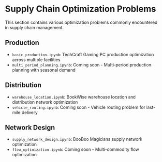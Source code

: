 # Supply Chain Optimization Problems

This section contains various optimization problems commonly encountered in supply chain management.

## Production
- `basic_production.ipynb`: TechCraft Gaming PC production optimization across multiple facilities
- `multi_period_planning.ipynb`: Coming soon - Multi-period production planning with seasonal demand

## Distribution
- `warehouse_location.ipynb`: BookWise warehouse location and distribution network optimization
- `vehicle_routing.ipynb`: Coming soon - Vehicle routing problem for last-mile delivery

## Network Design
- `supply_network_design.ipynb`: BooBoo Magicians supply network optimization
- `flow_optimization.ipynb`: Coming soon - Multi-commodity flow optimization
